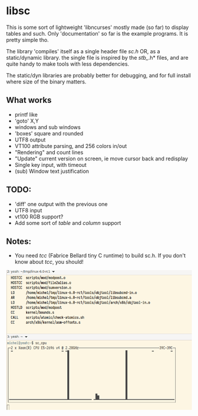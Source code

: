 # libsc

This is some sort of lightweight 'libncurses' mostly made (so far) to display tables and such.
Only 'documentation' so far is the example programs. It is pretty simple tho.

The library 'compiles' itself as a single header file *sc.h* OR, as a static/dynamic library. the single file is inspired by the *stb_*.h* files, and are quite handy to make tools with less dependencies.

The static/dyn libraries are probably better for debugging, and for full install where size of the binary matters.

## What works
* printf like
* 'goto' X,Y
* windows and sub windows
* 'boxes' square and rounded
* UTF8 output
* VT100 attribute parsing, and 256 colors in/out
* "Rendering" and count lines
* "Update" current version on screen, ie move cursor back and redisplay
* Single key input, with timeout
* (sub) Window text justification

## TODO:
* 'diff' one output with the previous one
* UTF8 input
* vt100 RGB support?
* Add some sort of *table* and *column* support

## Notes:
* You need *tcc* (Fabrice Bellard tiny C runtime) to build sc.h. If you don't know about *tcc*, you should!

![sc_cpu](doc/sc_cpu.gif)
